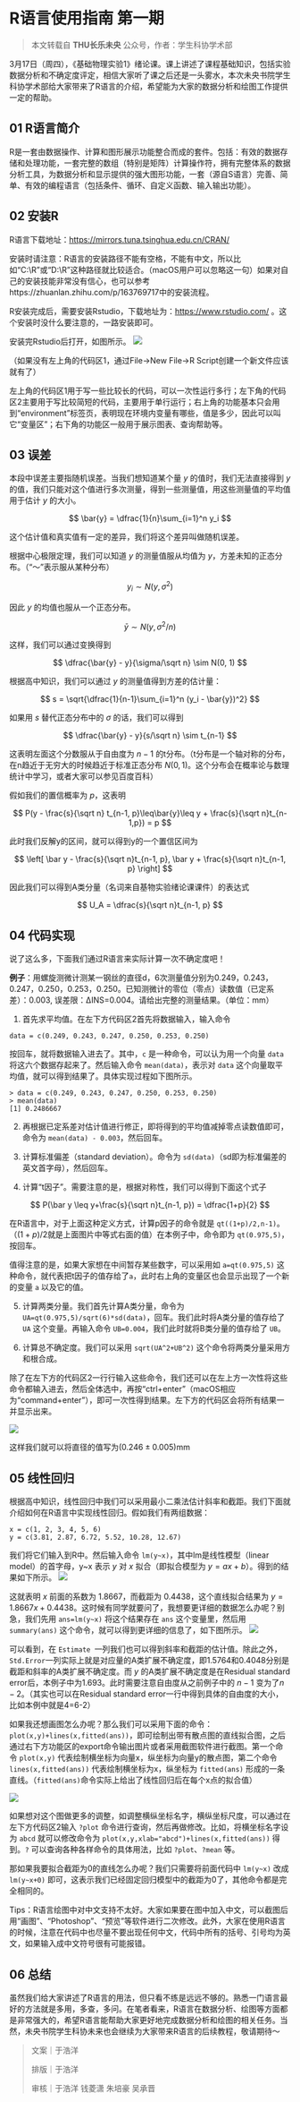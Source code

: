 # R语言使用指南 第一期

> 本文转载自 **THU长乐未央** 公众号，作者：学生科协学术部

3月17日（周四），《基础物理实验1》绪论课。课上讲述了课程基础知识，包括实验数据分析和不确定度评定，相信大家听了课之后还是一头雾水，本次未央书院学生科协学术部给大家带来了R语言的介绍，希望能为大家的数据分析和绘图工作提供一定的帮助。

## 01 R语言简介
R是一套由数据操作、计算和图形展示功能整合而成的套件。包括：有效的数据存储和处理功能，一套完整的数组（特别是矩阵）计算操作符，拥有完整体系的数据分析工具，为数据分析和显示提供的强大图形功能，一套（源自S语言）完善、简单、有效的编程语言（包括条件、循环、自定义函数、输入输出功能）。

## 02 安装R
R语言下载地址：https://mirrors.tuna.tsinghua.edu.cn/CRAN/

安装时请注意：R语言的安装路径不能有空格，不能有中文，所以比如“C:\R”或“D:\R”这种路径就比较适合。（macOS用户可以忽略这一句）如果对自己的安装技能非常没有信心，也可以参考https://zhuanlan.zhihu.com/p/163769717中的安装流程。

R安装完成后，需要安装Rstudio，下载地址为：https://www.rstudio.com/ 。这个安装时没什么要注意的，一路安装即可。

安装完Rstudio后打开，如图所示。
![](../img/skills/R/1.png)

（如果没有左上角的代码区1，通过File->New File->R Script创建一个新文件应该就有了）

左上角的代码区1用于写一些比较长的代码，可以一次性运行多行；左下角的代码区2主要用于写比较简短的代码，主要用于单行运行；右上角的功能基本只会用到“environment”标签页，表明现在环境内变量有哪些，值是多少，因此可以叫它“变量区”；右下角的功能区一般用于展示图表、查询帮助等。

## 03 误差
本段中误差主要指随机误差。当我们想知道某个量 $y$ 的值时，我们无法直接得到 $y$ 的值，我们只能对这个值进行多次测量，得到一些测量值，用这些测量值的平均值用于估计 $y$ 的大小。

$$
\bar{y} = \dfrac{1}{n}\sum_{i=1}^n y_i
$$

这个估计值和真实值有一定的差异，我们将这个差异叫做随机误差。

根据中心极限定理，我们可以知道 $y$ 的测量值服从均值为 $y$，方差未知的正态分布。（“～”表示服从某种分布）

$$
y_i \sim N(y, \sigma^2)
$$

因此 $y$ 的均值也服从一个正态分布。

$$
\bar{y} \sim N(y, \sigma^2 / n)
$$

这样，我们可以通过变换得到

$$
\dfrac{\bar{y} - y}{\sigma/\sqrt n} \sim N(0, 1)
$$

根据高中知识，我们可以通过 $y$ 的测量值得到方差的估计量：

$$
s = \sqrt{\dfrac{1}{n-1}\sum_{i=1}^n (y_i - \bar{y})^2}
$$

如果用 $s$ 替代正态分布中的 $\sigma$ 的话，我们可以得到

$$
\dfrac{\bar{y} - y}{s/\sqrt n} \sim t_{n-1}
$$

这表明左面这个分数服从于自由度为 $n-1$ 的t分布。（t分布是一个轴对称的分布，在n趋近于无穷大的时候趋近于标准正态分布 $N(0,1)$。这个分布会在概率论与数理统计中学习，或者大家可以参见百度百科）

假如我们的置信概率为 $p$，这表明

$$
P(y - \frac{s}{\sqrt n} t_{n-1, p}\leq\bar{y}\leq y + \frac{s}{\sqrt n}t_{n-1,p}) = p
$$

此时我们反解y的区间，就可以得到y的一个置信区间为

$$
\left[
    \bar y - \frac{s}{\sqrt n}t_{n-1, p}, \bar y + \frac{s}{\sqrt n}t_{n-1, p}
\right]
$$

因此我们可以得到A类分量（名词来自基物实验绪论课课件）的表达式

$$
U_A = \dfrac{s}{\sqrt n}t_{n-1, p}
$$

## 04 代码实现
说了这么多，下面我们通过R语言来实际计算一次不确定度吧！

**例子**：用螺旋测微计测某一钢丝的直径d，6次测量值分别为0.249，0.243，0.247，0.250，0.253，0.250。已知测微计的零位（零点）读数值（已定系差）：0.003, 误差限：ΔINS=0.004。请给出完整的测量结果。（单位：mm）

1. 首先求平均值。在左下方代码区2首先将数据输入，输入命令
```
data = c(0.249, 0.243, 0.247, 0.250, 0.253, 0.250)
```

按回车，就将数据输入进去了。其中，`c` 是一种命令，可以认为用一个向量 `data` 将这六个数据存起来了。然后输入命令 `mean(data)`，表示对 `data` 这个向量取平均值，就可以得到结果了。具体实现过程如下图所示。

```
> data = c(0.249, 0.243, 0.247, 0.250, 0.253, 0.250)
> mean(data)
[1] 0.2486667
```

2. 再根据已定系差对估计值进行修正，即将得到的平均值减掉零点读数值即可，命令为 `mean(data) - 0.003`，然后回车。

3. 计算标准偏差（standard deviation）。命令为 `sd(data)`（sd即为标准偏差的英文首字母），然后回车。

4. 计算“t因子”。需要注意的是，根据对称性，我们可以得到下面这个式子

$$
P(\bar y \leq y+\frac{s}{\sqrt n}t_{n-1, p}) = \dfrac{1+p}{2}
$$

在R语言中，对于上面这种定义方式，计算p因子的命令就是 `qt((1+p)/2,n-1)`。（$(1+p)/2$就是上面图片中等式右面的值）在本例子中，命令即为 `qt(0.975,5)`，按回车。

值得注意的是，如果大家想在中间暂存某些数字，可以采用如 `a=qt(0.975,5)` 这种命令，就代表把t因子的值存给了`a`，此时右上角的变量区也会显示出现了一个新的变量 `a` 以及它的值。

5. 计算两类分量。我们首先计算A类分量，命令为 `UA=qt(0.975,5)/sqrt(6)*sd(data)`，回车。我们此时将A类分量的值存给了 `UA` 这个变量。再输入命令 `UB=0.004`，我们此时就将B类分量的值存给了 `UB`。

6. 计算总不确定度。我们可以采用 `sqrt(UA^2+UB^2)` 这个命令将两类分量采用方和根合成。

除了在左下方的代码区2一行行输入这些命令，我们还可以在左上方一次性将这些命令都输入进去，然后全体选中，再按“ctrl+enter”（macOS相应为“command+enter”），即可一次性得到结果。左下方的代码区会将所有结果一并显示出来。

![](../img/skills/R/2.png)

这样我们就可以将直径的值写为$(0.246\pm 0.005)\text{mm}$

## 05 线性回归
根据高中知识，线性回归中我们可以采用最小二乘法估计斜率和截距。我们下面就介绍如何在R语言中实现线性回归。假如我们有两组数据：
```
x = c(1, 2, 3, 4, 5, 6)
y = c(3.81, 2.87, 6.72, 5.52, 10.28, 12.67)
```

我们将它们输入到R中。然后输入命令 `lm(y~x)`，其中lm是线性模型（linear model）的首字母，y~x 表示 $y$ 对 $x$ 拟合（即拟合模型为 $y=ax+b$）。得到的结果如下所示。
![](../img/skills/R/3.png)

这就表明 $x$ 前面的系数为 $1.8667$，而截距为 $0.4438$，这个直线拟合结果为 $y=1.8667x+0.4438$。这时候有同学就要问了，我想要更详细的数据怎么办呢？别急，我们先用 `ans=lm(y~x)` 将这个结果存在 `ans` 这个变量里，然后用 `summary(ans)` 这个命令，就可以得到更详细的信息了，如下图所示。
![](../img/skills/R/4.png)

可以看到，在 `Estimate `一列我们也可以得到斜率和截距的估计值。除此之外，`Std.Error`一列实际上就是对应量的A类扩展不确定度，即1.5764和0.4048分别是截距和斜率的A类扩展不确定度。而 $y$ 的A类扩展不确定度是在Residual standard error后，本例子中为1.693。此时需要注意自由度从之前例子中的 $n-1$ 变为了$n-2$。（其实也可以在Residual standard error一行中得到具体的自由度的大小，比如本例中就是4=6-2）

如果我还想画图怎么办呢？那么我们可以采用下面的命令：`plot(x,y)+lines(x,fitted(ans))`，即可绘制出带有散点图的直线拟合图，之后通过右下方功能区的export命令输出图片或者采用截图软件进行截图。第一个命令 `plot(x,y)` 代表绘制横坐标为向量x，纵坐标为向量y的散点图，第二个命令 `lines(x,fitted(ans))` 代表绘制横坐标为x，纵坐标为 `fitted(ans)` 形成的一条直线。（`fitted(ans)`命令实际上给出了线性回归后在每个x点的拟合值）

![](../img/skills/R/5.png)

如果想对这个图做更多的调整，如调整横纵坐标名字，横纵坐标尺度，可以通过在左下方代码区2输入 `?plot` 命令进行查询，然后再做修改。比如，将横坐标名字设为 `abcd` 就可以修改命令为 `plot(x,y,xlab="abcd")+lines(x,fitted(ans))` 得到。`?` 可以查询各种各样命令的具体用法，比如 `?plot`、`?mean` 等。

那如果我要拟合截距为0的直线怎么办呢？我们只需要将前面代码中 `lm(y~x)` 改成 `lm(y~x+0)` 即可，这表示我们已经固定回归模型中的截距为0了，其他命令都是完全相同的。

Tips：R语言绘图中对中文支持不太好。大家如果要在图中加入中文，可以截图后用“画图”、“Photoshop”、“预览”等软件进行二次修改。此外，大家在使用R语言的时候，注意在代码中也尽量不要出现任何中文，代码中所有的括号、引号均为英文，如果输入成中文符号很有可能报错。

## 06 总结
虽然我们给大家讲述了R语言的用法，但只看不练是远远不够的。熟悉一门语言最好的方法就是多用，多查，多问。在笔者看来，R语言在数据分析、绘图等方面都是非常强大的，希望R语言能帮助大家更好地完成数据分析和绘图的相关任务。当然，未央书院学生科协未来也会继续为大家带来R语言的后续教程，敬请期待～

> 文案｜于浩洋
>
> 排版｜于浩洋
>
> 审核｜于浩洋 钱菱潇 朱培豪 吴承晋